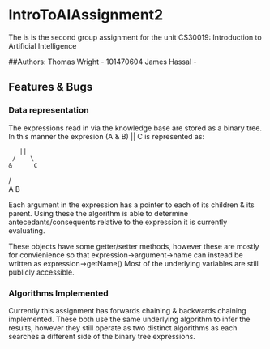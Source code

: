 # IntroToAIAssignment2
The is is the second group assignment for the unit CS30019: Introduction to Artificial Intelligence

##Authors:
Thomas Wright - 101470604
James Hassal - 


## Features & Bugs
### Data representation
The expressions read in via the knowledge base are stored as a binary tree.
In this manner the expresion (A & B) || C is represented as:
	
       ||
     /    \
    &      C
  /   \
 A     B

Each argument in the expression has a pointer to each of its children & its parent.
Using these the algorithm is able to determine antecedants/consequents relative to the
expression it is currently evaluating. 

These objects have some getter/setter methods, however these are mostly for convienience so that 
expression->argument->name can instead be written as expression->getName()
Most of the underlying variables are still publicly accessible.


### Algorithms Implemented

Currently this assignment has forwards chaining & backwards chaining implemented. 
These both use the same underlying algorithm to infer the results, however they still operate as two 
distinct algorithms as each searches a different side of the binary tree expressions.

